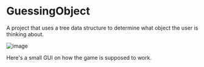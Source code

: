 # GuessingObject
A project that uses a tree data structure to determine what object the user is thinking about.

![image](https://github.com/atofus/GuessingObject/assets/138819170/d5b937db-7653-445d-ac4b-33cd806a7121)

Here's a small GUI on how the game is supposed to work.
